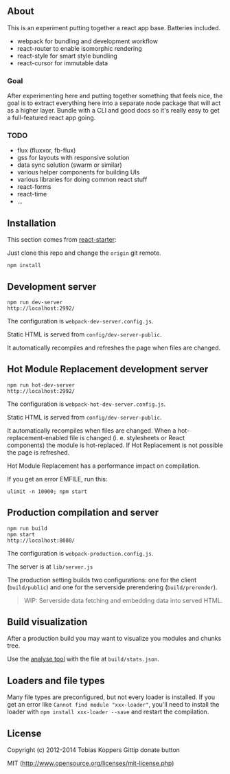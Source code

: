 ## About

This is an experiment putting together a react app base.  Batteries included.

- webpack for bundling and development workflow
- react-router to enable isomorphic rendering
- react-style for smart style bundling
- react-cursor for immutable data

### Goal

After experimenting here and putting together something that feels nice,
the goal is to extract everything here into a separate node package that
will act as a higher layer. Bundle with a CLI and good docs so it's really
easy to get a full-featured react app going.

### TODO

- flux (fluxxor, fb-flux)
- gss for layouts with responsive solution
- data sync solution (swarm or similar)
- various helper components for building UIs
- various libraries for doing common react stuff
- react-forms
- react-time
- ...

## Installation

This section comes from [react-starter](https://github.com/webpack/react-starter):

Just clone this repo and change the `origin` git remote.

``` text
npm install
```


## Development server

``` text
npm run dev-server
http://localhost:2992/
```

The configuration is `webpack-dev-server.config.js`.

Static HTML is served from `config/dev-server-public`.

It automatically recompiles and refreshes the page when files are changed.


## Hot Module Replacement development server

``` text
npm run hot-dev-server
http://localhost:2992/
```

The configuration is `webpack-hot-dev-server.config.js`.

Static HTML is served from `config/dev-server-public`.

It automatically recompiles when files are changed. When a hot-replacement-enabled file is changed (i. e. stylesheets or React components) the module is hot-replaced. If Hot Replacement is not possible the page is refreshed.

Hot Module Replacement has a performance impact on compilation.

If you get an error EMFILE, run this:

    ulimit -n 10000; npm start


## Production compilation and server

``` text
npm run build
npm start
http://localhost:8080/
```

The configuration is `webpack-production.config.js`.

The server is at `lib/server.js`

The production setting builds two configurations: one for the client (`build/public`) and one for the serverside prerendering (`build/prerender`).

> WIP: Serverside data fetching and embedding data into served HTML.


## Build visualization

After a production build you may want to visualize you modules and chunks tree.

Use the [analyse tool](http://webpack.github.io/analyse/) with the file at `build/stats.json`.

## Loaders and file types

Many file types are preconfigured, but not every loader is installed. If you get an error like `Cannot find module "xxx-loader"`, you'll need to install the loader with `npm install xxx-loader --save` and restart the compilation.

## License

Copyright (c) 2012-2014 Tobias Koppers Gittip donate button

MIT (http://www.opensource.org/licenses/mit-license.php)

